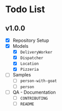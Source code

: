 # Todo List

## v1.0.0

- [x] Repository Setup
- [x] Models
  - [x] `DeliveryWorker`
  - [x] `Dispatcher`
  - [x] `Location`
  - [x] `Pizzeria`
- [ ] Samples
  - [ ] `person-with-goat`
  - [ ] `person`
- [ ] QA - Documentation
  - [ ] `CONTRIBUTING`
  - [ ] `README`
